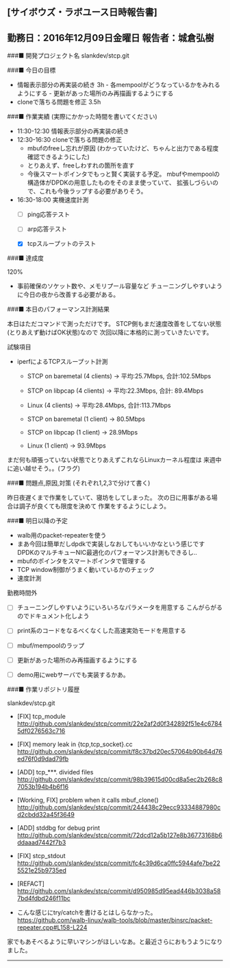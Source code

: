 

[サイボウズ・ラボユース日時報告書]
---------------------------------------------------------------------------
勤務日：2016年12月09日金曜日
報告者：城倉弘樹
---------------------------------------------------------------------------
###■ 開発プロジェクト名
 slankdev/stcp.git


###■ 今日の目標

 - 情報表示部分の再実装の続き 3h
       - 各mempoolがどうなっているかをみれるようにする
       - 更新があった場所のみ再描画するようにする
 - cloneで落ちる問題を修正 3.5h


###■ 作業実績 (実際にかかった時間を書いてください)

 - 11:30-12:30 情報表示部分の再実装の続き
 - 12:30-16:30  cloneで落ちる問題の修正
     - mbufのfreeし忘れが原因
	   (わかっていたけど、ちゃんと出力である程度確認できるようにした)
	 - とりあえず、freeしわすれの箇所を直す
	 - 今後スマートポインタでもっと賢く実装する予定。
	   mbufやmempoolの構造体がDPDKの用意したものをそのまま使っていて、
	   拡張しづらいので、これも今後ラップする必要がありそう。
 - 16:30-18:00 実機速度計測
     - [ ] ping応答テスト
	 - [ ] arp応答テスト
	 - [x] tcpスループットのテスト


###■ 達成度

120%

 - 事前確保のソケット数や、メモリプール容量など
   チューニングしやすいように今日の夜から改善する必要がある。


###■ 本日のパフォーマンス計測結果

本日はただコマンドで測っただけです。
STCP側もまだ速度改善をしてない状態(とりあえず動けばOK状態)なので
次回以降に本格的に測っていきたいです。


試験項目
 - iperfによるTCPスループット計測
	 - STCP on baremetal (4 clients)  -> 平均:25.7Mbps, 合計:102.5Mbps
	 - STCP on libpcap   (4 clients)  -> 平均:22.3Mbps, 合計: 89.4Mbps
	 - Linux             (4 clients)  -> 平均:28.4Mbps, 合計:113.7Mbps

	 - STCP on baremetal (1 client)   -> 80.5Mbps
	 - STCP on libpcap   (1 client)   -> 28.9Mbps
	 - Linux             (1 client)   -> 93.9Mbps

まだ何も頑張っていない状態でとりあえずこれならLinuxカーネル程度は
来週中に追い越せそう。。(フラグ)


###■ 問題点,原因,対策 (それぞれ1,2,3で分けて書く)

昨日夜遅くまで作業をしていて、寝坊をしてしまった。
次の日に用事がある場合は調子が良くても限度を決めて
作業をするようにしよう。


###■ 明日以降の予定

 - walb用のpacket-repeaterを使う
 - まあ今回は簡単だしdpdkで実装しなおしてもいいかなという感じです
   DPDKのマルチキューNIC最適化のパフォーマンス計測もできるし..
 - mbufのポインタをスマートポインタで管理する
 - TCP window制御がうまく動いているかのチェック
 - 速度計測

勤務時間外
 - [ ] チューニングしやすいようにいろいろなパラメータを用意する
       こんがらがるのでドキュメント化しよう
 - [ ] print系のコードをなるべくなくした高速実効モードを用意する
 - [ ] mbuf/mempoolのラップ
 - [ ] 更新があった場所のみ再描画するようにする
 - [ ] demo用にwebサーバでも実装するかあ。


###■ 作業リポジトリ履歴



slankdev/stcp.git
 - [FIX] tcp_module
   http://github.com/slankdev/stcp/commit/22e2af2d0f342892f51e4c67845df0276563c716
 - [FIX] memory leak in {tcp,tcp_socket}.cc
   http://github.com/slankdev/stcp/commit/f8c37bd20ec57064b90b64d76ed76f0d9dad79fb
 - [ADD] tcp\_\*\*\*. divided files
   http://github.com/slankdev/stcp/commit/98b39615d00cd8a5ec2b268c87053b194b4b6f16
 - [Working, FIX] problem when it calls mbuf\_clone()
   http://github.com/slankdev/stcp/commit/244438c29ecc93334887980cd2cbdd32a45f3649
 - [ADD] stddbg for debug print
   http://github.com/slankdev/stcp/commit/72dcd12a5b127e8b36773168b6ddaaad7442f7b3
 - [FIX] stcp_stdout
   http://github.com/slankdev/stcp/commit/fc4c39d6ca0ffc5944afe7be225521e25b9735ed
 - [REFACT]
   http://github.com/slankdev/stcp/commit/d950985d95ead446b3038a587bd4fdbd246f11bc



 - こんな感じにtry/catchを書けるとはしらなかった。
   https://github.com/walb-linux/walb-tools/blob/master/binsrc/packet-repeater.cpp#L158-L224

家でもあそべるように早いマシンがほしいなあ。と最近さらにおもうようになりました。


---------------------------------------------------------------------------


